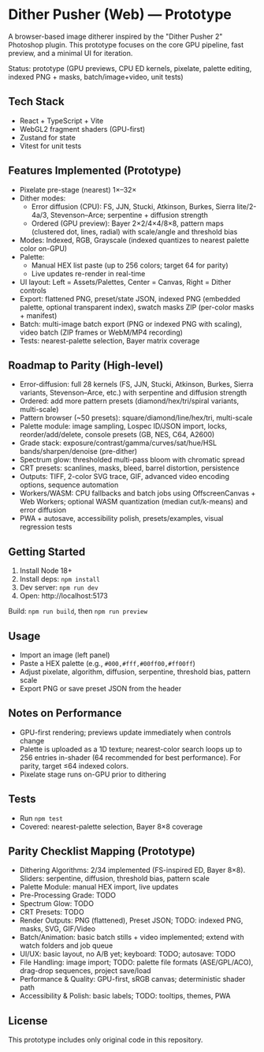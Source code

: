 # Dither Pusher (Web) — Prototype

A browser-based image ditherer inspired by the "Dither Pusher 2" Photoshop plugin. This prototype focuses on the core GPU pipeline, fast preview, and a minimal UI for iteration.

Status: prototype (GPU previews, CPU ED kernels, pixelate, palette editing, indexed PNG + masks, batch/image+video, unit tests)

## Tech Stack
- React + TypeScript + Vite
- WebGL2 fragment shaders (GPU-first)
- Zustand for state
- Vitest for unit tests

## Features Implemented (Prototype)
- Pixelate pre-stage (nearest) 1×–32×
- Dither modes:
  - Error diffusion (CPU): FS, JJN, Stucki, Atkinson, Burkes, Sierra lite/2-4a/3, Stevenson–Arce; serpentine + diffusion strength
  - Ordered (GPU preview): Bayer 2×2/4×4/8×8, pattern maps (clustered dot, lines, radial) with scale/angle and threshold bias
- Modes: Indexed, RGB, Grayscale (indexed quantizes to nearest palette color on-GPU)
- Palette:
  - Manual HEX list paste (up to 256 colors; target 64 for parity)
  - Live updates re-render in real-time
- UI layout: Left = Assets/Palettes, Center = Canvas, Right = Dither controls
- Export: flattened PNG, preset/state JSON, indexed PNG (embedded palette, optional transparent index), swatch masks ZIP (per-color masks + manifest)
- Batch: multi-image batch export (PNG or indexed PNG with scaling), video batch (ZIP frames or WebM/MP4 recording)
- Tests: nearest-palette selection, Bayer matrix coverage

## Roadmap to Parity (High-level)
- Error-diffusion: full 28 kernels (FS, JJN, Stucki, Atkinson, Burkes, Sierra variants, Stevenson–Arce, etc.) with serpentine and diffusion strength
- Ordered: add more pattern presets (diamond/hex/tri/spiral variants, multi-scale)
- Pattern browser (~50 presets): square/diamond/line/hex/tri, multi-scale
- Palette module: image sampling, Lospec ID/JSON import, locks, reorder/add/delete, console presets (GB, NES, C64, A2600)
- Grade stack: exposure/contrast/gamma/curves/sat/hue/HSL bands/sharpen/denoise (pre-dither)
- Spectrum glow: thresholded multi-pass bloom with chromatic spread
- CRT presets: scanlines, masks, bleed, barrel distortion, persistence
- Outputs: TIFF, 2-color SVG trace, GIF, advanced video encoding options, sequence automation
- Workers/WASM: CPU fallbacks and batch jobs using OffscreenCanvas + Web Workers; optional WASM quantization (median cut/k-means) and error diffusion
- PWA + autosave, accessibility polish, presets/examples, visual regression tests

## Getting Started
1. Install Node 18+
2. Install deps: `npm install`
3. Dev server: `npm run dev`
4. Open: http://localhost:5173

Build: `npm run build`, then `npm run preview`

## Usage
- Import an image (left panel)
- Paste a HEX palette (e.g., `#000,#fff,#00ff00,#ff00ff`)
- Adjust pixelate, algorithm, diffusion, serpentine, threshold bias, pattern scale
- Export PNG or save preset JSON from the header

## Notes on Performance
- GPU-first rendering; previews update immediately when controls change
- Palette is uploaded as a 1D texture; nearest-color search loops up to 256 entries in-shader (64 recommended for best performance). For parity, target ≤64 indexed colors.
- Pixelate stage runs on-GPU prior to dithering

## Tests
- Run `npm test`
- Covered: nearest-palette selection, Bayer 8×8 coverage

## Parity Checklist Mapping (Prototype)
- Dithering Algorithms: 2/34 implemented (FS-inspired ED, Bayer 8×8). Sliders: serpentine, diffusion, threshold bias, pattern scale
- Palette Module: manual HEX import, live updates
- Pre-Processing Grade: TODO
- Spectrum Glow: TODO
- CRT Presets: TODO
- Render Outputs: PNG (flattened), Preset JSON; TODO: indexed PNG, masks, SVG, GIF/Video
- Batch/Animation: basic batch stills + video implemented; extend with watch folders and job queue
- UI/UX: basic layout, no A/B yet; keyboard: TODO; autosave: TODO
- File Handling: image import; TODO: palette file formats (ASE/GPL/ACO), drag-drop sequences, project save/load
- Performance & Quality: GPU-first, sRGB canvas; deterministic shader path
- Accessibility & Polish: basic labels; TODO: tooltips, themes, PWA

## License
This prototype includes only original code in this repository.
